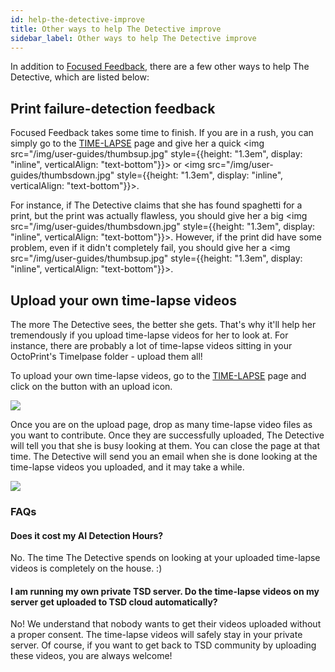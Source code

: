 ```yaml
---
id: help-the-detective-improve
title: Other ways to help The Detective improve
sidebar_label: Other ways to help The Detective improve
---
```


In addition to [Focused Feedback](/docs/user-guides/how-does-credits-work), there are a few other ways to help The Detective, which are listed below:

## Print failure-detection feedback

Focused Feedback takes some time to finish. If you are in a rush, you can simply go to the [TIME-LAPSE](https://app.obico.io/prints/) page and give her a quick <img src="/img/user-guides/thumbsup.jpg" style={{height: "1.3em", display: "inline", verticalAlign: "text-bottom"}}></img> or <img src="/img/user-guides/thumbsdown.jpg" style={{height: "1.3em", display: "inline", verticalAlign: "text-bottom"}}></img>.

For instance, if The Detective claims that she has found spaghetti for a print, but the print was actually flawless, you should give her a big <img src="/img/user-guides/thumbsdown.jpg" style={{height: "1.3em", display: "inline", verticalAlign: "text-bottom"}}></img>. However, if the print did have some problem, even if it didn't completely fail, you should give her a <img src="/img/user-guides/thumbsup.jpg" style={{height: "1.3em", display: "inline", verticalAlign: "text-bottom"}}></img>.

## Upload your own time-lapse videos

The more The Detective sees, the better she gets. That's why it'll help her tremendously if you upload time-lapse videos for her to look at. For instance, there are probably a lot of time-lapse videos sitting in your OctoPrint's Timelpase folder - upload them all!

To upload your own time-lapse videos, go to the [TIME-LAPSE](https://app.obico.io/prints/) page and click on the button with an upload icon.

![](/img/user-guides/time-lapse-upload-button.png)

Once you are on the upload page, drop as many time-lapse video files as you want to contribute. Once they are successfully uploaded, The Detective will tell you that she is busy looking at them. You can close the page at that time. The Detective will send you an email when she is done looking at the time-lapse videos you uploaded, and it may take a while.

![](/img/user-guides/time-lapse-upload-page.png)

### FAQs

#### Does it cost my AI Detection Hours?

No. The time The Detective spends on looking at your uploaded time-lapse videos is completely on the house. :)

#### I am running my own private TSD server. Do the time-lapse videos on my server get uploaded to TSD cloud automatically?

No! We understand that nobody wants to get their videos uploaded without a proper consent. The time-lapse videos will safely stay in your private server. Of course, if you want to get back to TSD community by uploading these videos, you are always welcome!

